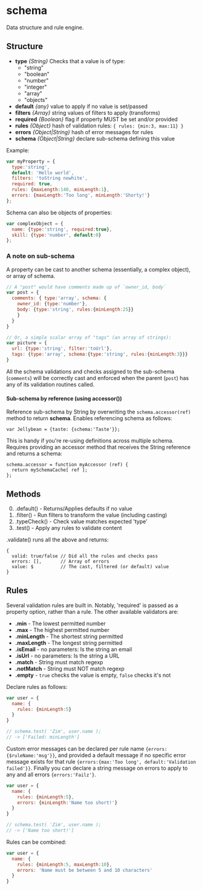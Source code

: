 # schema

Data structure and rule engine.


## Structure

- **type** _{String}_ Checks that a value is of type:
    - "string"
    - "boolean"
    - "number"
    - "integer"
    - "array"
    - "objects"
- **default** _{any}_ value to apply if no value is set/passed
- **filters** _{Array}_ string values of filters to apply (transforms)
- **required** _{Boolean}_ flag if property MUST be set and/or provided
- **rules** _{Object}_ hash of validation rules: `{ rules: {min:3, max:11} }`
- **errors** _{Object|String}_ hash of error messages for rules
- **schema** _{Object|String}_ declare sub-schema defining this value

Example:

```js
var myProperty = {
  type:'string',
  default: 'Hello world',
  filters: 'toString nowhite',
  required: true,
  rules: {maxLength:140, minLength:1},
  errors: {maxLength:'Too long', minLength:'Shorty!'}
};
```

Schema can also be objects of properties:

```js
var complexObject = {
  name: {type:'string', required:true},
  skill: {type:'number', default:0}
};
```

### A note on **sub-schema**

A property can be cast to another schema (essentially, a complex object), or array of schema.

```js
// A "post" would have comments made up of `owner_id, body`
var post = {
  comments: { type:'array', schema: {
    owner_id: {type:'number'},
    body: {type:'string', rules:{minLength:25}}
    }
  }
}

// Or, a simple scalar array of "tags" (an array of strings):
var picture = {
  url: {type:'string', filter:'toUrl'},
  tags: {type:'array', schema:{type:'string', rules:{minLength:3}}}
}
```

All the schema validations and checks assigned to the sub-schema (`comments`) will be correctly cast and enforced when the parent (`post`) has any of its validation routines called.

#### Sub-schema by reference (using **accessor()**)

Reference sub-schema by String by overwriting the `schema.accessor(ref)` method to return **schema**. Enables referencing schema as follows:

    var Jellybean = {taste: {schema:'Taste'}};

This is handy if you're re-using definitions across multiple schema. Requires providing an accessor method that receives the String reference and returns a schema:

```
schema.accessor = function myAccessor (ref) {
  return mySchemaCache[ ref ];
};
```


## Methods

0. .default()   - Returns/Applies defaults if no value
1. .filter()    - Run filters to transform the value (including casting)
2. .typeCheck() - Check value matches expected 'type'
3. .test()      - Apply any rules to validate content

.validate() runs all the above and returns:

```
{
  valid: true/false // Did all the rules and checks pass
  errors: [],       // Array of errors
  value: $          // The cast, filtered (or default) value
}
```


## Rules

Several validation rules are built in. Notably, 'required' is passed as a property option, rather than a rule. The other available validators are:

- **.min** - The lowest permitted number
- **.max** - The highest permitted number
- **.minLength** - The shortest string permitted
- **.maxLength** - The longest string permitted
- **.isEmail** - no parameters: Is the string an email
- **.isUrl** - no parameters: Is the string a URL
- **.match** - String must match regexp
- **.notMatch** - String must NOT match regexp
- **.empty** - `true` checks the value is empty, `false` checks it's not

Declare rules as follows:

```js
var user = {
  name: {
    rules: {minLength:5}
  }
}

// schema.test( 'Zim', user.name );
// -> ['Failed: minLength']
```

Custom error messages can be declared per rule name `{errors:{$ruleName:'msg'}}`, and provided a default message if no specific error message exists for that rule `{errors:{max:'Too long', default:'Validation failed'}}`. Finally you can declare a string message on errors to apply to any and all errors `{errors:'Failz'}`.

```js
var user = {
  name: {
    rules: {minLength:5},
    errors: {minLength:'Name too short!'}
  }
}

// schema.test( 'Zim', user.name );
// -> ['Name too short!']
```

Rules can be combined:

```js
var user = {
  name: {
    rules: {minLength:5, maxLength:10},
    errors: 'Name must be between 5 and 10 characters'
  }
}
```

